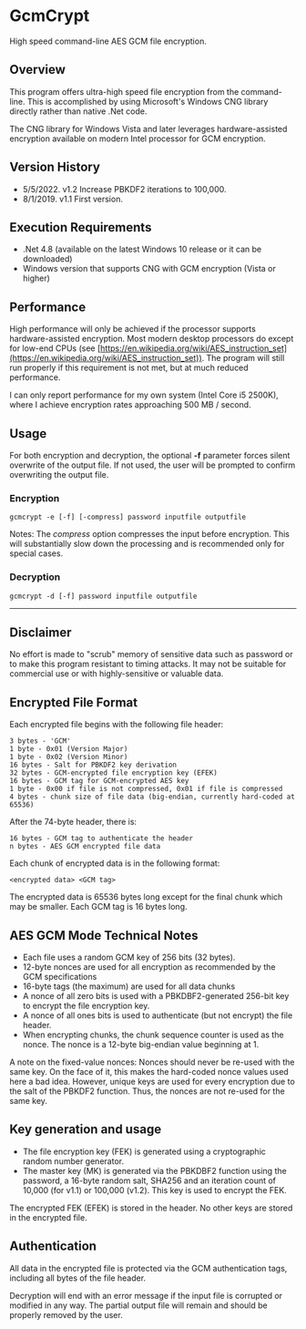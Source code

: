 # GcmCrypt
High speed command-line AES GCM file encryption.

## Overview
This program offers ultra-high speed file encryption from the command-line.  This is accomplished by using Microsoft's Windows CNG library directly rather than native .Net code.  

The CNG library for Windows Vista and later leverages hardware-assisted encryption available on modern Intel processor for GCM encryption.

## Version History


- 5/5/2022.   v1.2 Increase PBKDF2 iterations to 100,000. 
- 8/1/2019.   v1.1 First version. 


## Execution Requirements
- .Net 4.8  (available on the latest Windows 10 release or it can be downloaded)
- Windows version that supports CNG with GCM encryption (Vista or higher)

## Performance
High performance will only be achieved if the processor supports hardware-assisted encryption. Most modern desktop processors do except for low-end CPUs (see [https://en.wikipedia.org/wiki/AES_instruction_set](https://en.wikipedia.org/wiki/AES_instruction_set)).  The program will still run properly if this requirement is not met, but at much reduced performance.

I can only report performance for my own system (Intel Core i5 2500K), where I achieve encryption rates approaching 500 MB / second.  

## Usage

For both encryption and decryption, the optional  **-f** parameter forces silent overwrite of the output file.  If not used, the user will be prompted to confirm overwriting the output file.

### Encryption

    gcmcrypt -e [-f] [-compress] password inputfile outputfile

Notes:  The *compress* option compresses the input before encryption.   This will substantially slow down the processing and is recommended only for special cases.


### Decryption

    gcmcrypt -d [-f] password inputfile outputfile


---------

## Disclaimer
No effort is made to "scrub" memory of sensitive data such as password or to make this program resistant to timing attacks. It may not be suitable for commercial use or with highly-sensitive or valuable data.


## Encrypted File Format

Each encrypted file begins with the following file header:


    3 bytes - 'GCM'
	1 byte - 0x01 (Version Major)
	1 byte - 0x02 (Version Minor)
	16 bytes - Salt for PBKDF2 key derivation
	32 bytes - GCM-encrypted file encryption key (EFEK)
	16 bytes - GCM tag for GCM-encrypted AES key
	1 byte - 0x00 if file is not compressed, 0x01 if file is compressed
	4 bytes - chunk size of file data (big-endian, currently hard-coded at 65536)

After the 74-byte header, there is:

	16 bytes - GCM tag to authenticate the header   
	n bytes - AES GCM encrypted file data


Each chunk of encrypted data is in the following format:

	<encrypted data> <GCM tag>

The encrypted data is 65536 bytes long except for the final chunk which may be smaller.  Each GCM tag is 16 bytes long.

## AES GCM Mode Technical Notes
- Each file uses a random  GCM key of 256 bits (32 bytes).
- 12-byte nonces are used for all encryption as recommended by the GCM specifications
- 16-byte tags (the maximum) are used for all data chunks  
- A nonce of all zero bits is used with a PBKDBF2-generated 256-bit key to encrypt the file encryption key.  
- A nonce of all ones bits is used to authenticate (but not encrypt) the file header.
- When encrypting chunks, the chunk sequence counter is used as the nonce. The nonce is a 12-byte big-endian value beginning at 1.

A note on the fixed-value nonces:  Nonces should never be re-used with the same key.  On the face of it, this makes the hard-coded
nonce values used here a bad idea.  However, unique keys are used for every encryption due to the salt of the PBKDF2 function.  Thus,
the nonces are not re-used for the same key.

## Key generation and usage
- The file encryption key (FEK) is generated using a cryptographic random number generator.
- The master key (MK) is generated via the PBKDBF2 function using the password, a 16-byte random salt, SHA256 and an iteration count of 10,000 (for v1.1) or 100,000 (v1.2).  This key is used to encrypt the FEK.

The encrypted FEK (EFEK) is stored in the header.  No other keys are stored in the encrypted file.

## Authentication
All data in the encrypted file is protected via the GCM authentication tags, including all bytes of the file header.  

Decryption will end with an error message if the input file is corrupted or modified in any way.  The partial output file will remain and should be properly removed by the user. 

